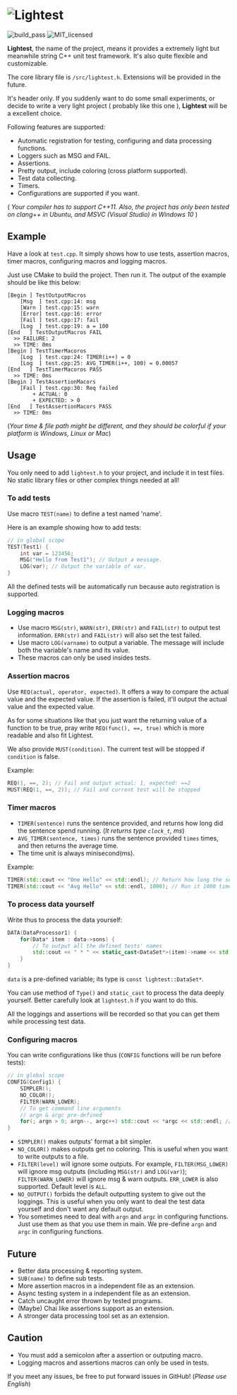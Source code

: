 # ![Lightest](https://s1.ax1x.com/2022/09/11/vO6YAs.png)

![build_pass](https://img.shields.io/badge/build-passing-green.svg)
![MIT_licensed](https://img.shields.io/badge/license-MIT-blue.svg)

**Lightest**, the name of the project, means it provides a extremely light but meanwhile string C++ unit test framework. It's also quite flexible and customizable.

The core library file is `/src/lightest.h`. Extensions will be provided in the future.

It's header only. If you suddenly want to do some small experiments, or decide to write a very light project ( probably like this one ), **Lightest** will be a excellent choice.

Following features are supported:

* Automatic registration for testing, configuring and data processing functions.
* Loggers such as MSG and FAIL.
* Assertions.
* Pretty output, include coloring (cross platform supported).
* Test data collecting.
* Timers.
* Configurations are supported if you want.

( *Your compiler has to support C++11. Also, the project has only been tested on clang++ in Ubuntu, and MSVC (Visual Studio) in Windows 10* )

## Example

Have a look at `test.cpp`. It simply shows how to use tests, assertion macros, timer macros, configuring macros and logging macros.

Just use CMake to build the project. Then run it. The output of the example should be like this below:

```
[Begin ] TestOutputMacros
    [Msg  ] test.cpp:14: msg
    [Warn ] test.cpp:15: warn
    [Error] test.cpp:16: error
    [Fail ] test.cpp:17: fail
    [Log  ] test.cpp:19: a = 100
[End   ] TestOutputMacros FAIL
  >> FAILURE: 2
  >> TIME: 0ms
[Begin ] TestTimerMacoros
    [Log  ] test.cpp:24: TIMER(i++) = 0
    [Log  ] test.cpp:25: AVG_TIMER(i++, 100) = 0.00057
[End   ] TestTimerMacoros PASS
  >> TIME: 0ms
[Begin ] TestAssertionMacors
    [Fail ] test.cpp:30: Req failed
        + ACTUAL: 0
        + EXPECTED: > 0
[End   ] TestAssertionMacors PASS
  >> TIME: 0ms
```

(*Your time & file path might be different,*
*and they should be colorful if your platform is Windows, Linux or Mac*)

## Usage

You only need to add `lightest.h` to your project, and include it in test files. No static library files or other complex things needed at all!

### To add tests

Use macro `TEST(name)` to define a test named 'name'.

Here is an example showing how to add tests:

```C++
// in global scope
TEST(Test1) {
    int var = 123456;
    MSG("Hello from Test1"); // Output a message.
    LOG(var); // Output the variable of var.
}
```

All the defined tests will be automatically run because auto registration is supported.

### Logging macros

* Use macro `MSG(str)`, `WARN(str)`, `ERR(str)` and `FAIL(str)` to output test information. `ERR(str)` and `FAIL(str)` will also set the test failed.
* Use macro `LOG(varname)` to output a variable. The message will include both the variable's name and its value.
* These macros can only be used insides tests.

### Assertion macros

Use `REQ(actual, operator, expected)`. It offers a way to compare the actual value and the expected value. If the assertion is failed, it'll output the actual value and the expected value. 

As for some situations like that you just want the returning value of a function to be true, pray write `REQ(func(), ==, true)` which is more readable and also fit Lightest.

We also provide `MUST(condition)`. The current test will be stopped if `condition` is false.

Example:

```C++
REQ(1, ==, 2); // Fail and output actual: 1, expected: ==2
MUST(REQ(1, ==, 2)); // Fail and current test will be stopped
```

### Timer macros

* `TIMER(sentence)` runs the sentence provided, and returns how long did the sentence spend running. (*It returns type `clock_t`, ms*)
* `AVG_TIMER(sentence, times)` runs the sentence provided `times` times, and then returns the average time.
* The time unit is always minisecond(ms).

Example:

```C++
TIMER(std::cout << "One Hello" << std::endl); // Return how long the sentence spends running
TIMER(std::cout << "Avg Hello" << std::endl, 1000); // Run it 1000 times and return the average time
```

### To process data yourself

Write thus to process the data yourself:

```C++
DATA(DataProcessor1) {
    for(Data* item : data->sons) {
        // To output all the defined tests' names
        std::cout << " * " << static_cast<DataSet*>(item)->name << std::endl;
    }
}
```

`data` is a pre-defined variable; its type is `const lightest::DataSet*`.

You can use method of `Type()` and `static_cast` to process the data deeply yourself. 
Better carefully look at `lightest.h` if you want to do this.

All the loggings and assertions will be recorded so that you can get them while processing test data.

### Configuring macros

You can write configurations like thus (`CONFIG` functions will be run before tests):

```C++
// in global scope
CONFIG(Config1) {
	SIMPLER();
	NO_COLOR();
	FILTER(WARN_LOWER);
	// To get command line arguments
	// argn & argc pre-defined
	for(; argn > 0; argn--, argc++) std::cout << *argc << std::endl; // Output all args
}
```

* `SIMPLER()` makes outputs' format a bit simpler.
* `NO_COLOR()` makes outputs get no coloring. This is useful when you want to write outputs to a file.
* `FILTER(level)` will ignore some outputs. For example, `FILTER(MSG_LOWER)` will ignore msg outputs (including `MSG(str)` and `LOG(var)`); `FILTER(WARN_LOWER)` will ignore msg & warn outputs. `ERR_LOWER` is also supported. Default level is `ALL`.
* `NO_OUTPUT()` forbids the default outputting system to give out the loggings. This is useful when you only want to deal the test data yourself and don't want any default output.
* You sometimes need to deal with `argn` and `argc` in configuring functions. Just use them as that you use them in main. We pre-define `argn` and `argc` in configuring functions.

## Future

* Better data processing & reporting system.
* `SUB(name)` to define sub tests.
* More assertion macros in a independent file as an extension.
* Async testing system in a independent file as an extension.
* Catch uncaught error thrown by tested programs.
* (Maybe) Chai like assertions support as an extension.
* A stronger data processing tool set as an extension.

## Caution

* You must add a semicolon after a assertion or outputing macro.
* Logging macros and assertions macros can only be used in tests. 

If you meet any issues, be free to put forward issues in GitHub!
(*Please use English*)
